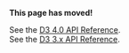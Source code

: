 **This page has moved!**

See the [D3 4.0 API Reference](https://github.com/d3/d3/blob/master/API.md#requests-d3-request).
<br>See the [D3 3.x API Reference](https://github.com/d3/d3-3.x-api-reference/blob/master/Requests.md).
